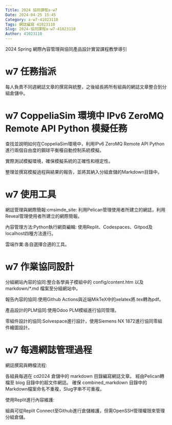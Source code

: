 ```yaml
---
Title: 2024 協同課程a-w7
Date: 2024-04-25 15:45
Category: a-w7-41023110
Tags: 網誌編寫 41023110
Slug: 2024-協同課程a-w7-41023110
Author: 41023110
---
```


2024 Spring 網際內容管理與協同產品設計實習課程教學導引

<!-- PELICAN_END_SUMMARY -->

# w7 任務指派
每人負責不同週網誌文章的撰寫與統整，之後組長將所有組員的網誌文章整合到分組倉儲中。
# w7 CoppeliaSim 環境中 IPv6 ZeroMQ Remote API Python 模擬任務
查找並說明如何在CoppeliaSim環境中，利用IPv6 ZeroMQ Remote API Python進行兩個自由度的鋼球平衡檯自動控制系統模擬。

實際測試模擬環境，確保模擬系統的正確性和穩定性。

整理並撰寫模擬過程與結果的報告，並將其納入分組倉儲的Markdown目錄中。
# w7 使用工具
網誌管理與網際簡報:cmsimde_site: 利用Pelican管理使用者所建立的網誌，利用Reveal管理使用者所建立的網際簡報。

內容管理方法:Python執行網頁編輯: 使用Replit、Codespaces、Gitpod及localhost四種方法進行。

雲端作業:各自選擇合適的工具。
# w7 作業協同設計
分組網站內容的協同:整合各學員子模組中的 config/content.htm 以及 markdown/*.md 檔案至分組網站中。

報告內容的協同:使用Github Actions與近端MikTeX中的xelatex將.tex轉為pdf。

產品設計的PLM協同:使用Odoo PLM模組進行協同管理。

零組件設計的協同:Solvespace進行設計，使用Siemens NX 1872進行協同零組件繪圖設計。
# w7 每週網誌管理過程
網誌撰寫與轉檔流程:

各組員每週在 cd2024 倉儲中的 markdown 目錄編寫網誌文章。
經由Pelican轉檔至 blog 目錄中的超文件網誌。
確保 combined_markdown 目錄中的Markdown檔案命名不重複，Slug字串不可重複。

使用Replit進行內容維護:

組員可從Replit Connect至Github進行倉儲維護，但需OpenSSH管理權限來管理分組倉儲。